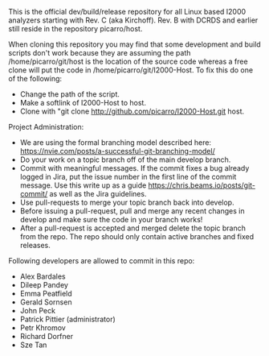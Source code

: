 This is the official dev/build/release repository for all Linux based I2000
analyzers starting with Rev. C (aka Kirchoff).  Rev. B with DCRDS and earlier
still reside in the repository picarro/host.

When cloning this repository you may find that some development and build
scripts don't work because they are assuming the path /home/picarro/git/host
is the location of the source code whereas a free clone will put the code
in /home/picarro/git/I2000-Host.  To fix this do one of the following:

* Change the path of the script.
* Make a softlink of I2000-Host to host.
* Clone with "git clone http://github.com/picarro/I2000-Host.git host.

Project Administration:

* We are using the formal branching model described here: https://nvie.com/posts/a-successful-git-branching-model/
* Do your work on a topic branch off of the main develop branch.
* Commit with meaningful messages.  If the commit fixes a bug already logged in Jira, put the issue number in the first line of the commit message. Use this write up as a guide https://chris.beams.io/posts/git-commit/ as well as the Jira guidelines.
* Use pull-requests to merge your topic branch back into develop.
* Before issuing a pull-request, pull and merge any recent changes in develop and make sure the code in your branch works!
* After a pull-request is accepted and merged delete the topic branch from the repo.  The repo should only contain active branches and fixed releases.

Following developers are allowed to commit in this repo:

* Alex Bardales
* Dileep Pandey
* Emma Peatfield
* Gerald Sornsen
* John Peck
* Patrick Pittier (administrator)
* Petr Khromov
* Richard Dorfner
* Sze Tan
